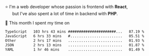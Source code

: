 ⭐ I'm a web developer whose passion is frontend with <b>React</b>,<br/>
&nbsp; &nbsp; &nbsp; but I've also spent a lot of time in backend with <b>PHP</b>.

📅 This month I spent my time on

<!--START_SECTION:waka-->

```txt
TypeScript   103 hrs 43 mins ######################...   87.19 %
JavaScript   6 hrs 33 mins   #........................   05.51 %
Other        2 hrs 17 mins   .........................   01.93 %
JSON         2 hrs 13 mins   .........................   01.87 %
YAML         1 hr 46 mins    .........................   01.49 %
```

<!--END_SECTION:waka-->
